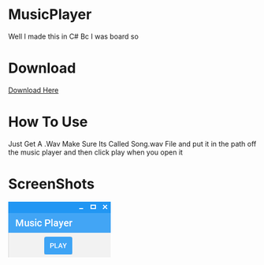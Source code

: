 # MusicPlayer

Well I made this in C# Bc I was board so

# Download

[Download Here](https://github.com/Jacobb626YT/MusicPlayer/releases/download/1.0/Release.zip)

# How To Use

Just Get A .Wav Make Sure Its Called Song.wav File and put it in the path off the music player and then click play when you open it

# ScreenShots

![MusicPlayerScreenShot](/Screenshots/Screenshot.png)
